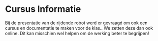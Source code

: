 # Cursus Informatie

Bij de presentatie van de rijdende robot werd er gevraagd om ook een cursus en documentatie te maken voor de klas.. We zetten deze dan ook online. Dit kan misschien wel helpen om de werking beter te begrijpen!
